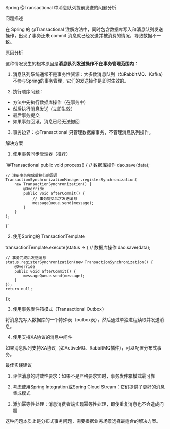 Spring @Transactional 中消息队列提前发送的问题分析

问题描述

在 Spring 的 @Transactional 注解方法中，同时包含数据库写入和消息队列发送操作，出现了事务还未 commit 消息就已经发送并被消费的情况，导致数据不一致。

原因分析

这种情况发生的根本原因是**消息队列发送操作不在事务管理范围内**：

1. 消息队列系统通常不是事务性资源：大多数消息队列（如RabbitMQ、Kafka）不参与Spring的事务管理，它们的发送操作是即时生效的。

2. 执行顺序问题：
- 方法中先执行数据库操作（在事务中）
- 然后执行消息发送（立即生效）
- 最后事务提交
- 如果事务回滚，消息已经无法撤回

3. 事务边界：@Transactional 只管理数据库事务，不管理消息队列操作。

解决方案

1. 使用事务同步管理器（推荐）

`@Transactional
public void process() {
// 数据库操作
dao.save(data);

    // 注册事务完成后执行的回调
    TransactionSynchronizationManager.registerSynchronization(
        new TransactionSynchronization() {
            @Override
            public void afterCommit() {
                // 事务提交后才发送消息
                messageQueue.send(message);
            }
        }
    );
}`

2. 使用Spring的 TransactionTemplate

transactionTemplate.execute(status -> {
// 数据库操作
dao.save(data);

    // 事务完成后发送消息
    status.registerSynchronization(new TransactionSynchronization() {
        @Override
        public void afterCommit() {
            messageQueue.send(message);
        }
    });
    return null;
});

3. 使用事务发件箱模式（Transactional Outbox）

将消息先写入数据库的一个特殊表（outbox表），然后通过单独进程读取并发送消息。

4. 使用支持XA协议的消息中间件

如果消息队列支持XA协议（如ActiveMQ、RabbitMQ插件），可以配置分布式事务。

最佳实践建议

1. 评估消息的时效性要求：如果不是严格要求实时，事务发件箱模式最可靠

2. 考虑使用Spring Integration或Spring Cloud Stream：它们提供了更好的消息集成模式

3. 添加幂等性处理：消息消费者端实现幂等性处理，即使重复消息也不会造成问题

这种问题本质上是分布式事务问题，需要根据业务场景选择最适合的解决方案。